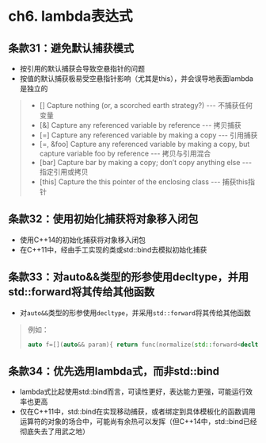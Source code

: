 # ch6. lambda表达式



## 条款31：避免默认捕获模式

- 按引用的默认捕获会导致空悬指针的问题
- 按值的默认捕获极易受空悬指针影响（尤其是this），并会误导地表面lambda是独立的

> - [] Capture nothing (or, a scorched earth strategy?) --- 不捕获任何变量
> - [&] Capture any referenced variable by reference --- 拷贝捕获
> - [=] Capture any referenced variable by making a copy --- 引用捕获
> - [=, &foo] Capture any referenced variable by making a copy, but capture variable foo by reference --- 拷贝与引用混合
> - [bar] Capture bar by making a copy; don’t copy anything else --- 指定引用或拷贝
> - [this] Capture the this pointer of the enclosing class --- 捕获this指针

## 条款32：使用初始化捕获将对象移入闭包

- 使用C++14的初始化捕获将对象移入闭包
- 在C++11中，经由手工实现的类或std::bind去模拟初始化捕获


## 条款33：对auto&&类型的形参使用decltype，并用std::forward将其传给其他函数

- 对`auto&&`类型的形参使用`decltype`，并采用`std::forward`将其传给其他函数

> 例如：
>
> ```cpp
> auto f=[](auto&& param){ return func(normalize(std::forward<decltype(param)>(param))); }
> ```

## 条款34：优先选用lambda式，而非std::bind

- lambda式比起使用std::bind而言，可读性更好，表达能力更强，可能运行效率也更高
- 仅在C++11中，std::bind在实现移动捕获，或者绑定到具体模板化的函数调用运算符的对象的场合中，可能尚有余热可以发挥（但C++14中，std::bind已经彻底失去了用武之地）